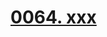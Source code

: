 # [0064. xxx](https://github.com/Tdahuyou/react/tree/main/0064.%20xxx)

<!-- region:toc -->

<!-- endregion:toc -->





